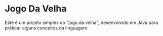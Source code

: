 # Jogo Da Velha

Este é um projeto simples do "jogo da velha", desenvolvido em Java para práticar alguns conceitos da linguagem.
